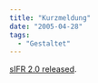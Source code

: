 ```yaml
---
title: "Kurzmeldung"
date: "2005-04-28"
tags:
  - "Gestaltet"
---
```


[sIFR 2.0 released](http://www.mikeindustries.com/blog/archive/2005/04/sifr-2.0-released).
